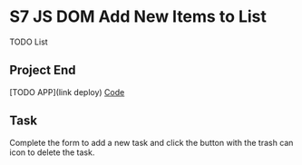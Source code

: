 # S7 JS DOM Add New Items to List

TODO List

## Project End

[TODO APP](link deploy)
[Code](01_TODO_List)

## Task

Complete the form to add a new task and click the button with the trash can icon to delete the task.